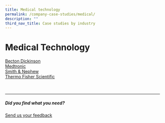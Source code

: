 ```yaml
---
title: Medical technology
permalink: /company-case-studies/medical/
description: ""
third_nav_title: Case studies by industry
---
```

# Medical Technology 
[Becton Dickinson](https://www.edb.gov.sg/content/edb/en/our-industries/company-highlights/becton-dickinson.html)  
[Medtronic](https://www.edb.gov.sg/content/edb/en/our-industries/company-highlights/medtronic.html)  
[Smith &amp; Nephew](https://www.edb.gov.sg/content/edb/en/our-industries/company-highlights/smith-and-nephew.html)  
[Thermo Fisher Scientific](https://www.edb.gov.sg/content/edb/en/our-industries/company-highlights/thermo-fisher-scientific.html)
<br>
<br>
<br>

<hr>

##### Did you find what you need?
[Send us your feedback](https://form.gov.sg/642693623cb98f001239be0d)